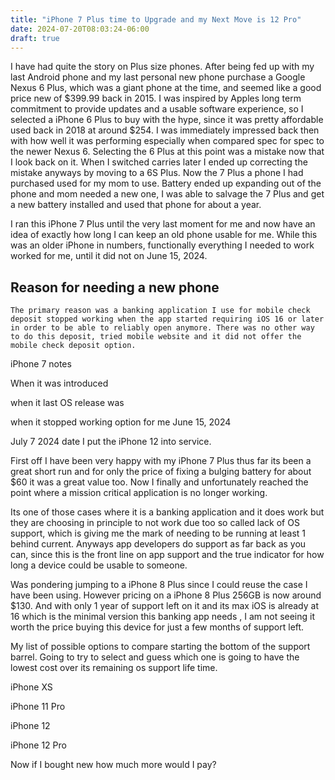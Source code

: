 ```yaml
---
title: "iPhone 7 Plus time to Upgrade and my Next Move is 12 Pro"
date: 2024-07-20T08:03:24-06:00
draft: true
---
```


I have had quite the story on Plus size phones. After being fed up with my last Android phone and my last personal new phone purchase a Google Nexus 6 Plus, which was a giant phone at the time, and seemed like a good price new of $399.99 back in 2015. I was inspired by Apples long term commitment to provide updates and a usable software experience, so I selected a iPhone 6 Plus to buy with the hype, since it was pretty affordable used back in 2018 at around $254. I was immediately impressed back then with how well it was performing especially when compared spec for spec to the newer Nexus 6. Selecting the 6 Plus at this point was a mistake now that I look back on it. When I switched carries later I ended up correcting the mistake anyways by moving to a 6S Plus. Now the 7 Plus a phone I had purchased used for my mom to use. Battery ended up expanding out of the phone and mom needed a new one, I was able to salvage the 7 Plus and get a new battery installed and used that phone for about a year. 

I ran this iPhone 7 Plus until the very last moment for me and now have an idea of exactly how long I can keep an old phone usable for me. While this was an older iPhone in numbers, functionally everything I needed to work worked for me, until it did not on June 15, 2024.

## Reason for needing a new phone

    The primary reason was a banking application I use for mobile check deposit stopped working when the app started requiring iOS 16 or later in order to be able to reliably open anymore. There was no other way  to do this deposit, tried mobile website and it did not offer the mobile check deposit option. 



iPhone 7 notes

When it was introduced

when it last OS release was

when it stopped working option for me June 15, 2024

July 7 2024 date I put the iPhone 12 into service.

First off I have been very happy with my iPhone 7 Plus thus far its been a great short run and for only the price of fixing a bulging battery for about $60 it was a great value too. Now I finally and unfortunately reached the point where a mission critical application is no longer working.

Its one of those cases where it is a banking application and it does work but they are choosing in principle to not work due too so called lack of OS support, which is giving me the mark of needing to be running at least 1 behind current. Anyways app developers do support as far back as you can, since this is the front line on app support and the true indicator for how long a device could be usable to someone.

Was pondering jumping to a iPhone 8 Plus since I could reuse the case I have been using. However pricing on a iPhone 8 Plus 256GB is now around $130. And with only 1 year of support left on it and its max iOS is already at 16 which is the minimal version this banking app needs , I am not seeing it worth the price buying this device for just a few months of support left.

My list of possible options to compare starting the bottom of the support barrel. Going to try to select and guess which one is going to have the lowest cost over its remaining os support life time.

iPhone XS

iPhone 11 Pro

iPhone 12

iPhone 12 Pro

Now if I bought new how much more would I pay?